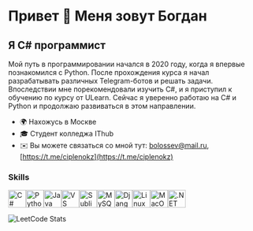 Привет 👋 Меня зовут Богдан
=======================

Я C# программист
------------------
Мой путь в программировании начался в 2020 году, когда я впервые познакомился с Python.
После прохождения курса я начал разрабатывать различных Telegram-ботов и решать задачи.
Впоследствии мне порекомендовали изучить C#, и я приступил к обучению по курсу от ULearn.
Сейчас я уверенно работаю на C# и Python и продолжаю развиваться в этом направлении.

*   🌍  Нахожусь в Москве
*   🎓  Студент колледжа IThub
*   ✉️  Вы можете связаться со мной тут: [bolossev@mail.ru](mailto:bolossev@mail.ru), [https://t.me/ciplenokz](https://t.me/ciplenokz)

### Skills 

<p align="left">
<a href="https://docs.microsoft.com/en-us/dotnet/csharp/" target="_blank" rel="noreferrer"><img src="https://raw.githubusercontent.com/danielcranney/readme-generator/main/public/icons/skills/csharp-colored.svg" width="36" height="36" alt="C#" /></a><a href="https://www.python.org/" target="_blank" rel="noreferrer"><img src="https://raw.githubusercontent.com/danielcranney/readme-generator/main/public/icons/skills/python-colored.svg" width="36" height="36" alt="Python" /></a><a href="https://www.oracle.com/java/" target="_blank" rel="noreferrer"><img src="https://raw.githubusercontent.com/danielcranney/readme-generator/main/public/icons/skills/java-colored.svg" width="36" height="36" alt="Java" /></a><a href="https://code.visualstudio.com/" target="_blank" rel="noreferrer"><img src="https://raw.githubusercontent.com/danielcranney/readme-generator/main/public/icons/skills/visualstudiocode.svg" width="36" height="36" alt="VS Code" /></a><a href="https://www.sublimetext.com/index2" target="_blank" rel="noreferrer"><img src="https://raw.githubusercontent.com/danielcranney/readme-generator/main/public/icons/skills/sublimetext.svg" width="36" height="36" alt="Sublime Text" /></a><a href="https://www.mysql.com/" target="_blank" rel="noreferrer"><img src="https://raw.githubusercontent.com/danielcranney/readme-generator/main/public/icons/skills/mysql-colored.svg" width="36" height="36" alt="MySQL" /></a><a href="https://www.djangoproject.com/" target="_blank" rel="noreferrer"><img src="https://raw.githubusercontent.com/danielcranney/readme-generator/main/public/icons/skills/django-colored.svg" width="36" height="36" alt="Django" /></a><a href="https://www.linux.org" target="_blank" rel="noreferrer"><img src="https://raw.githubusercontent.com/danielcranney/readme-generator/main/public/icons/skills/linux-colored.svg" width="36" height="36" alt="Linux" /></a><a href="https://apple.com" target="_blank" rel="noreferrer"><img src="https://raw.githubusercontent.com/danielcranney/readme-generator/main/public/icons/skills/macos-colored.svg" width="36" height="36" alt="MacOS" /></a><a href="https://dotnet.microsoft.com/en-us/" target="_blank" rel="noreferrer"><img src="https://raw.githubusercontent.com/danielcranney/readme-generator/main/public/icons/skills/dot-net-colored.svg" width="36" height="36" alt=".NET" /></a>

![LeetCode Stats](https://leetcard.jacoblin.cool/BoLoSsEvvv?theme=dark&font=IBM%20Plex%20Mono&ext=heatmap)
                    </p>

          
                    
